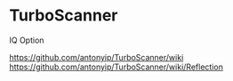 # TurboScanner
IQ Option

https://github.com/antonyip/TurboScanner/wiki
https://github.com/antonyip/TurboScanner/wiki/Reflection
